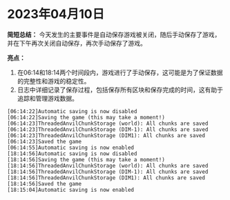 # 2023年04月10日
**简短总结：**
今天发生的主要事件是自动保存游戏被关闭，随后手动保存了游戏，并在下午再次关闭自动保存，再次手动保存了游戏。

**亮点：**
1. 在06:14和18:14两个时间段内，游戏进行了手动保存，这可能是为了保证数据的完整性和游戏的稳定性。
2. 日志中详细记录了保存过程，包括保存所有区块和保存完成的时间，这有助于追踪和管理游戏数据。
```
[06:14:22]Automatic saving is now disabled
[06:14:22]Saving the game (this may take a moment!)
[06:14:23]ThreadedAnvilChunkStorage (world): All chunks are saved
[06:14:23]ThreadedAnvilChunkStorage (DIM-1): All chunks are saved
[06:14:23]ThreadedAnvilChunkStorage (DIM1): All chunks are saved
[06:14:23]Saved the game
[06:14:55]Automatic saving is now enabled
[18:14:56]Automatic saving is now disabled
[18:14:56]Saving the game (this may take a moment!)
[18:14:56]ThreadedAnvilChunkStorage (world): All chunks are saved
[18:14:56]ThreadedAnvilChunkStorage (DIM-1): All chunks are saved
[18:14:56]ThreadedAnvilChunkStorage (DIM1): All chunks are saved
[18:14:56]Saved the game
[18:15:04]Automatic saving is now enabled
```
